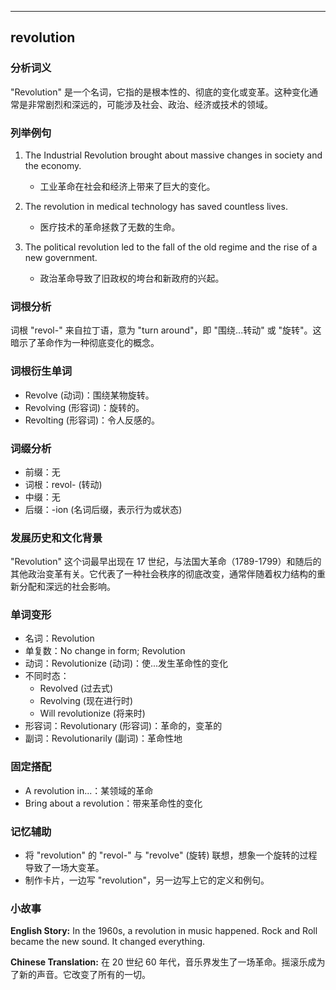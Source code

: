 
---------------
## revolution
### 分析词义
"Revolution" 是一个名词，它指的是根本性的、彻底的变化或变革。这种变化通常是非常剧烈和深远的，可能涉及社会、政治、经济或技术的领域。

### 列举例句
1. The Industrial Revolution brought about massive changes in society and the economy.
   - 工业革命在社会和经济上带来了巨大的变化。

2. The revolution in medical technology has saved countless lives.
   - 医疗技术的革命拯救了无数的生命。

3. The political revolution led to the fall of the old regime and the rise of a new government.
   - 政治革命导致了旧政权的垮台和新政府的兴起。

### 词根分析
词根 "revol-" 来自拉丁语，意为 "turn around"，即 "围绕...转动" 或 "旋转"。这暗示了革命作为一种彻底变化的概念。

### 词根衍生单词
- Revolve (动词)：围绕某物旋转。
- Revolving (形容词)：旋转的。
- Revolting (形容词)：令人反感的。

### 词缀分析
- 前缀：无
- 词根：revol- (转动)
- 中缀：无
- 后缀：-ion (名词后缀，表示行为或状态)

### 发展历史和文化背景
"Revolution" 这个词最早出现在 17 世纪，与法国大革命（1789-1799）和随后的其他政治变革有关。它代表了一种社会秩序的彻底改变，通常伴随着权力结构的重新分配和深远的社会影响。

### 单词变形
- 名词：Revolution
- 单复数：No change in form; Revolution
- 动词：Revolutionize (动词)：使...发生革命性的变化
- 不同时态：
  - Revolved (过去式)
  - Revolving (现在进行时)
  - Will revolutionize (将来时)
- 形容词：Revolutionary (形容词)：革命的，变革的
- 副词：Revolutionarily (副词)：革命性地

### 固定搭配
- A revolution in...：某领域的革命
- Bring about a revolution：带来革命性的变化

### 记忆辅助
- 将 "revolution" 的 "revol-" 与 "revolve" (旋转) 联想，想象一个旋转的过程导致了一场大变革。
- 制作卡片，一边写 "revolution"，另一边写上它的定义和例句。

### 小故事
**English Story:**
In the 1960s, a revolution in music happened. Rock and Roll became the new sound. It changed everything.

**Chinese Translation:**
在 20 世纪 60 年代，音乐界发生了一场革命。摇滚乐成为了新的声音。它改变了所有的一切。

